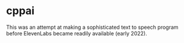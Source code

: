 # cppai
This was an attempt at making a sophisticated text to speech program before ElevenLabs became readily available (early 2022). 
